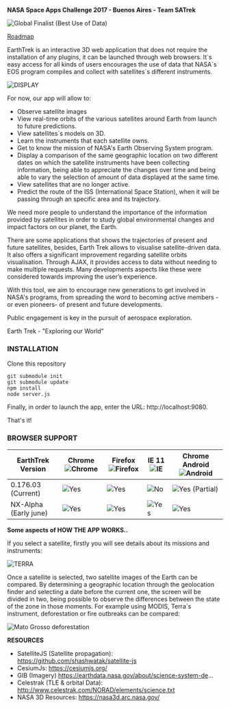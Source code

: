 
**NASA Space Apps Challenge 2017 - Buenos Aires - Team SATrek** 


![Global Finalist (Best Use of Data)](http://i.imgur.com/6H29eDd.png)

[Roadmap](https://github.com/SaTrek/EarthTrek/projects/1)

EarthTrek is an interactive 3D web application that does not require the installation of any plugins, it can be launched through web browsers. It´s easy access for all kinds of users encourages the use of data that NASA´s EOS program compiles and collect with satellites´s different instruments.


![DISPLAY](http://i.imgur.com/mmRJ0Yz.jpg)

For now, our app will allow to:
* Observe satellite images
* View real-time orbits of the various satellites around Earth from launch to future predictions.
* View satellites´s models on 3D.
* Learn the instruments that each satellite owns.
* Get to know the mission of NASA's Earth Observing System program.
* Display a comparison of the same geographic location on two different dates on which the satellite instruments have been collecting information, being able to appreciate the changes over time and being able to vary the selection of amount of data displayed at the same time.
* View satellites that are no longer active.
* Predict the route of the ISS (International Space Station), when it will be passing through an specific area and its trajectory.


We need more people to understand the importance of the information provided by satellites in order to study global environmental changes and impact factors on our planet, the Earth. 

There are some applications that shows the trajectories of present and future satellites, besides, Earth Trek allows to visualise satellite-driven data. It also offers a significant improvement regarding satellite orbits visualisation. Through AJAX, it provides access to data without needing to make multiple requests. Many developments aspects like these were considered towards improving the user’s experience.

With this tool, we aim to encourage new generations to get involved in NASA's programs, from spreading the word to becoming active members -or even pioneers- of present and future developments.

Public engagement is key in the pursuit of aerospace exploration.

Earth Trek - "Exploring our World"

### INSTALLATION ###

Clone this repository
```
git submodule init
git submodule update
npm install
node server.js
```
Finally, in order to launch the app, enter the URL: http://localhost:9080.

That's it!


### BROWSER SUPPORT ###
EarthTrek Version| Chrome ![Chrome](https://www.w3schools.com/images/compatible_chrome2020.gif) | Firefox ![Firefox](https://www.w3schools.com/images/compatible_firefox2020.gif)  |  IE 11 ![IE](https://www.w3schools.com/images/compatible_edge2020.gif)  | Chrome Android ![Android](http://www.nch.com.au/images/android_icon_20x20.gif) | 
--- | --- | ---| --- | ---
0.176.03 (Current) | ![Yes][YesTickmark]|  ![Yes][YesTickmark]|  ![No][NoRedCross] |  ![Yes][YesTickmark] (Partial)
NX-Alpha (Early june) | ![Yes][YesTickmark]|  ![Yes][YesTickmark] |  ![Yes][YesTickmark] |  ![Yes][YesTickmark]

[YesTickmark]: https://dvyn1ggd1flup.cloudfront.net/templates/cre63_ats/img/reserve_tickmark.png
[NoRedCross]: https://hosting.idiglocal.co.uk/templates/default/img/redcross20.png

**Some aspects of HOW THE APP WORKS..**

If you select a satellite, firstly you will see details about its missions and instruments:

![TERRA](https://scontent-gru2-1.xx.fbcdn.net/v/t31.0-0/p235x350/18739306_1736311510001386_408202630302674080_o.png?oh=8826445f9a93105e1b11ba5f1d5467a9&oe=59B432D8)


Once a satellite is selected, two satellite images of the Earth can be compared.
By determining a geographic location through the geolocation finder and selecting a date before the current one, the screen will be divided in two, being possible to observe the differences between the state of the zone in those moments. For example using MODIS, Terra´s instrument, deforestation or fire outbreaks can be compared:

![Mato Grosso deforestation](http://i.imgur.com/01GK2is.jpg)

**RESOURCES**

* SatelliteJS (Satellite propagation): https://github.com/shashwatak/satellite-js
* CesiumJs: https://cesiumjs.org/
* GIB (Imagery) https://earthdata.nasa.gov/about/science-system-de...
* Celestrak (TLE & orbital Data): http://www.celestrak.com/NORAD/elements/science.txt
* NASA 3D Resources: https://nasa3d.arc.nasa.gov/







